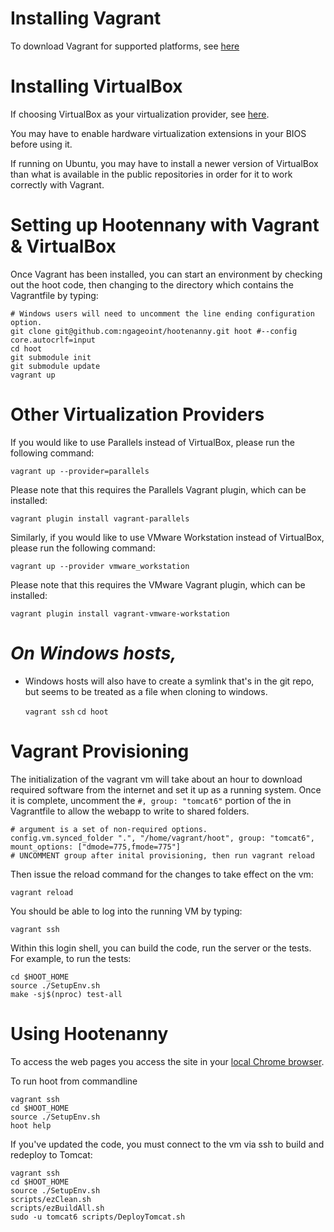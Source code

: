 # Installing Vagrant

To download Vagrant for supported platforms, see [here](http://www.vagrantup.com/downloads.html)

# Installing VirtualBox

If choosing VirtualBox as your virtualization provider, see [here](https://www.virtualbox.org/wiki/Downloads).  

You may have to enable hardware virtualization extensions in your BIOS before using it.

If running on Ubuntu, you may have to install a newer version of VirtualBox than what is available in the public repositories in order for it to work correctly with Vagrant.

# Setting up Hootennany with Vagrant & VirtualBox

Once Vagrant has been installed, you can start an environment by checking out the hoot code, then changing to the directory which contains the Vagrantfile by typing:

    # Windows users will need to uncomment the line ending configuration option.
    git clone git@github.com:ngageoint/hootenanny.git hoot #--config core.autocrlf=input
    cd hoot
    git submodule init
    git submodule update
    vagrant up

# Other Virtualization Providers

If you would like to use Parallels instead of VirtualBox, please run the following command:
```
vagrant up --provider=parallels
```
Please note that this requires the Parallels Vagrant plugin, which can be installed:
```
vagrant plugin install vagrant-parallels
```

Similarly, if you would like to use VMware Workstation instead of VirtualBox, please run the following command:
```
vagrant up --provider vmware_workstation
```
Please note that this requires the VMware Vagrant plugin, which can be installed:
```
vagrant plugin install vagrant-vmware-workstation
```

# *On Windows hosts,*

* Windows hosts will also have to create a symlink that's in the git repo, but seems to be treated as a file when cloning to windows.

    `vagrant ssh`
    `cd hoot`

# Vagrant Provisioning

The initialization of the vagrant vm will take about an hour to download required software from the internet and set it up as a running system. Once it is complete, uncomment the `#, group: "tomcat6"` portion of the in Vagrantfile to allow the webapp to write to shared folders.

    # argument is a set of non-required options.
    config.vm.synced_folder ".", "/home/vagrant/hoot", group: "tomcat6", mount_options: ["dmode=775,fmode=775"]
    # UNCOMMENT group after inital provisioning, then run vagrant reload

Then issue the reload command for the changes to take effect on the vm:

    vagrant reload

You should be able to log into the running VM by typing:

    vagrant ssh

Within this login shell, you can build the code, run the server or the tests. For example, to run the tests:

    cd $HOOT_HOME
    source ./SetupEnv.sh
    make -sj$(nproc) test-all

# Using Hootenanny

To access the web pages you access the site in your [local Chrome browser](http://localhost:8888/hootenanny-id).

To run hoot from commandline

    vagrant ssh
    cd $HOOT_HOME
    source ./SetupEnv.sh
    hoot help


If you've updated the code, you must connect to the vm via ssh to build and redeploy to Tomcat:

    vagrant ssh
    cd $HOOT_HOME
    source ./SetupEnv.sh
    scripts/ezClean.sh
    scripts/ezBuildAll.sh
    sudo -u tomcat6 scripts/DeployTomcat.sh

